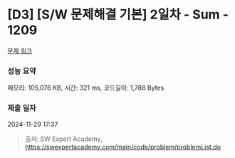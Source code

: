 # [D3] [S/W 문제해결 기본] 2일차 - Sum - 1209 

[문제 링크](https://swexpertacademy.com/main/code/problem/problemDetail.do?contestProbId=AV13_BWKACUCFAYh) 

### 성능 요약

메모리: 105,076 KB, 시간: 321 ms, 코드길이: 1,788 Bytes

### 제출 일자

2024-11-29 17:37



> 출처: SW Expert Academy, https://swexpertacademy.com/main/code/problem/problemList.do